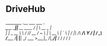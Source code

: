 # DriveHub
________        .__               ___ ___      ___.    
\______ \_______|__|__  __ ____  /   |   \ __ _\_ |__  
 |    |  \_  __ \  \  \/ // __ \/    ~    \  |  \ __ \ 
 |    `   \  | \/  |\   /\  ___/\    Y    /  |  / \_\ \
/_______  /__|  |__| \_/  \___  >\___|_  /|____/|___  /
        \/                    \/       \/           \/ 
